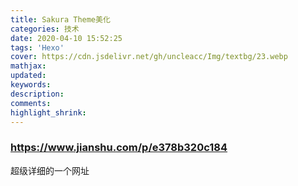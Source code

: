 ```yaml
---
title: Sakura Theme美化
categories: 技术
date: 2020-04-10 15:52:25
tags: 'Hexo'
cover: https://cdn.jsdelivr.net/gh/uncleacc/Img/textbg/23.webp
mathjax: 
updated: 
keywords: 
description: 
comments: 
highlight_shrink: 
---
```


### https://www.jianshu.com/p/e378b320c184
超级详细的一个网址
